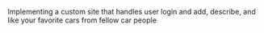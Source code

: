 Implementing a custom site that handles user login and add, describe, and like your favorite cars from fellow car people
